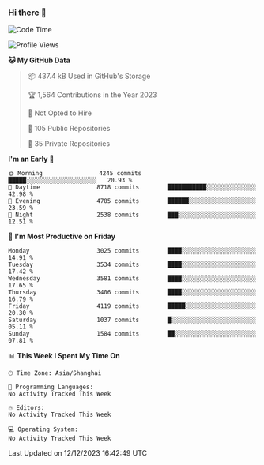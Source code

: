 ### Hi there 👋

<!--
**qbosen/qbosen** is a ✨ _special_ ✨ repository because its `README.md` (this file) appears on your GitHub profile.

Here are some ideas to get you started:

- 🔭 I’m currently working on ...
- 🌱 I’m currently learning ...
- 👯 I’m looking to collaborate on ...
- 🤔 I’m looking for help with ...
- 💬 Ask me about ...
- 📫 How to reach me: ...
- 😄 Pronouns: ...
- ⚡ Fun fact: ...
-->

<!--START_SECTION:waka-->
![Code Time](http://img.shields.io/badge/Code%20Time-2%2C111%20hrs%2036%20mins-blue)

![Profile Views](http://img.shields.io/badge/Profile%20Views-1-blue)

**🐱 My GitHub Data** 

> 📦 437.4 kB Used in GitHub's Storage 
 > 
> 🏆 1,564 Contributions in the Year 2023
 > 
> 🚫 Not Opted to Hire
 > 
> 📜 105 Public Repositories 
 > 
> 🔑 35 Private Repositories 
 > 
**I'm an Early 🐤** 

```text
🌞 Morning                4245 commits        █████░░░░░░░░░░░░░░░░░░░░   20.93 % 
🌆 Daytime                8718 commits        ███████████░░░░░░░░░░░░░░   42.98 % 
🌃 Evening                4785 commits        ██████░░░░░░░░░░░░░░░░░░░   23.59 % 
🌙 Night                  2538 commits        ███░░░░░░░░░░░░░░░░░░░░░░   12.51 % 
```
📅 **I'm Most Productive on Friday** 

```text
Monday                   3025 commits        ████░░░░░░░░░░░░░░░░░░░░░   14.91 % 
Tuesday                  3534 commits        ████░░░░░░░░░░░░░░░░░░░░░   17.42 % 
Wednesday                3581 commits        ████░░░░░░░░░░░░░░░░░░░░░   17.65 % 
Thursday                 3406 commits        ████░░░░░░░░░░░░░░░░░░░░░   16.79 % 
Friday                   4119 commits        █████░░░░░░░░░░░░░░░░░░░░   20.30 % 
Saturday                 1037 commits        █░░░░░░░░░░░░░░░░░░░░░░░░   05.11 % 
Sunday                   1584 commits        ██░░░░░░░░░░░░░░░░░░░░░░░   07.81 % 
```


📊 **This Week I Spent My Time On** 

```text
🕑︎ Time Zone: Asia/Shanghai

💬 Programming Languages: 
No Activity Tracked This Week

🔥 Editors: 
No Activity Tracked This Week

💻 Operating System: 
No Activity Tracked This Week
```


 Last Updated on 12/12/2023 16:42:49 UTC
<!--END_SECTION:waka-->

